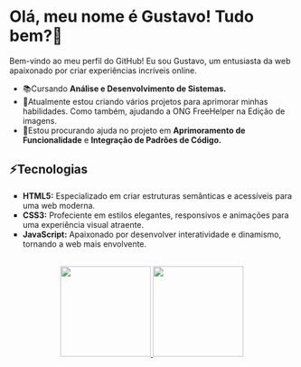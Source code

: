 <h1>Olá, meu nome é Gustavo! Tudo bem?👋</h1>
<p>Bem-vindo ao meu perfil do GitHub! Eu sou Gustavo, um entusiasta da web apaixonado por criar experiências incríveis online.</p>

<ul>
  <li>📚Cursando <strong>Análise e Desenvolvimento de Sistemas.</strong></li>
  <li>📌Atualmente estou criando vários projetos para aprimorar minhas habilidades. Como também, ajudando a ONG FreeHelper na Edição de imagens.</li>
  <li>📂Estou procurando ajuda no projeto em <strong>Aprimoramento de Funcionalidade</strong> e <strong>Integração de Padrões de Código.</strong></li>
</ul>

<h2>⚡Tecnologias</h2>
<ul type="square">
  <li><strong>HTML5:</strong> Especializado em criar estruturas semânticas e acessíveis para uma web moderna.</li>
  <li><strong>CSS3:</strong> Profeciente em estilos elegantes, responsivos e animações para uma experiência visual atraente.</li>
  <li><strong>JavaScript:</strong> Apaixonado por desenvolver interatividade e dinamismo, tornando a web mais envolvente.</li>
</ul>

<br>
<div align="center">
  <a href="https://github.com/gustx21">
  <img height="160em" src="https://github-readme-stats.vercel.app/api?username=gustx21&show_icons=true&theme=github_dark&include_all_commits=true&count_private=true"/>
  <img height="160em" src="https://github-readme-stats.vercel.app/api/top-langs/?username=gustx21&layout=compact&langs_count=7&theme=github_dark"/>
</div>


